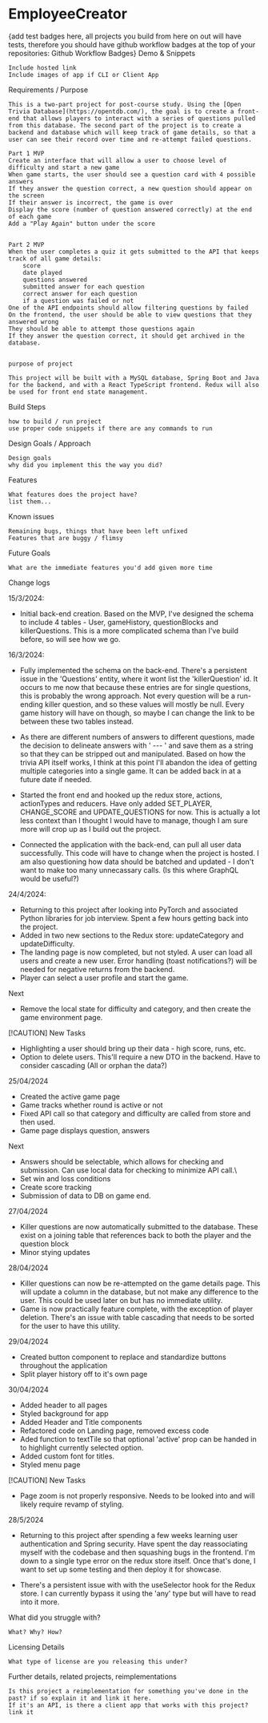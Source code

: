 # EmployeeCreator

{add test badges here, all projects you build from here on out will have tests, therefore you should have github workflow badges at the top of your repositories: Github Workflow Badges}
Demo & Snippets

    Include hosted link
    Include images of app if CLI or Client App

Requirements / Purpose

    This is a two-part project for post-course study. Using the [Open Trivia Database](https://opentdb.com/), the goal is to create a front-end that allows players to interact with a series of questions pulled from this database. The second part of the project is to create a backend and database which will keep track of game details, so that a user can see their record over time and re-attempt failed questions.

    Part 1 MVP
    Create an interface that will allow a user to choose level of difficulty and start a new game
    When game starts, the user should see a question card with 4 possible answers
    If they answer the question correct, a new question should appear on the screen
    If their answer is incorrect, the game is over
    Display the score (number of question answered correctly) at the end of each game
    Add a "Play Again" button under the score


    Part 2 MVP
    When the user completes a quiz it gets submitted to the API that keeps track of all game details:
        score
        date played
        questions answered
        submitted answer for each question
        correct answer for each question
        if a question was failed or not
    One of the API endpoints should allow filtering questions by failed
    On the frontend, the user should be able to view questions that they answered wrong
    They should be able to attempt those questions again
    If they answer the question correct, it should get archived in the database.


    purpose of project

    This project will be built with a MySQL database, Spring Boot and Java for the backend, and with a React TypeScript frontend. Redux will also be used for front end state management.

Build Steps

    how to build / run project
    use proper code snippets if there are any commands to run

Design Goals / Approach

    Design goals
    why did you implement this the way you did?

Features

    What features does the project have?
    list them...

Known issues

    Remaining bugs, things that have been left unfixed
    Features that are buggy / flimsy

Future Goals

    What are the immediate features you'd add given more time

Change logs

15/3/2024:

- Initial back-end creation. Based on the MVP, I've designed the schema to include 4 tables - User, gameHistory, questionBlocks and killerQuestions. This is a more complicated schema than I've build before, so will see how we go.

16/3/2024:

- Fully implemented the schema on the back-end. There's a persistent issue in the 'Questions' entity, where it wont list the 'killerQuestion' id. It occurs to me now that because these entries are for single questions, this is probably the wrong approach. Not every question will be a run-ending killer question, and so these values will mostly be null. Every game history will have on though, so maybe I can change the link to be between these two tables instead.

- As there are different numbers of answers to different questions, made the decision to delineate answers with ' --- ' and save them as a string so that they can be stripped out and manipulated. Based on how the trivia API itself works, I think at this point I'll abandon the idea of getting multiple categories into a single game. It can be added back in at a future date if needed.

- Started the front end and hooked up the redux store, actions, actionTypes and reducers. Have only added SET_PLAYER, CHANGE_SCORE and UPDATE_QUESTIONS for now. This is actually a lot less context than I thought I would have to manage, though I am sure more will crop up as I build out the project.

- Connected the application with the back-end, can pull all user data successfully. This code will have to change when the project is hosted. I am also questioning how data should be batched and updated - I don't want to make too many unnecassary calls. (Is this where GraphQL would be useful?)

24/4/2024:

- Returning to this project after looking into PyTorch and associated Python libraries for job interview. Spent a few hours getting back into the project.
- Added in two new sections to the Redux store: updateCategory and updateDifficulty.
- The landing page is now completed, but not styled. A user can load all users and create a new user. Error handling (toast notifications?) will be needed for negative returns from the backend.
- Player can select a user profile and start the game.

Next

- Remove the local state for difficulty and category, and then create the game environment page.

[!CAUTION]
New Tasks

- Highlighting a user should bring up their data - high score, runs, etc.
- Option to delete users. This'll require a new DTO in the backend. Have to consider cascading (All or orphan the data?)

25/04/2024

- Created the active game page
- Game tracks whether round is active or not
- Fixed API call so that category and difficulty are called from store and then used.
- Game page displays question, answers

Next

- Answers should be selectable, which allows for checking and submission. Can use local data for checking to minimize API call.\
- Set win and loss conditions
- Create score tracking
- Submission of data to DB on game end.

27/04/2024

- Killer questions are now automatically submitted to the database. These exist on a joining table that references back to both the player and the question block
- Minor stying updates

28/04/2024

- Killer questions can now be re-attempted on the game details page. This will update a column in the database, but not make any difference to the user. This could be used later on but has no immediate utility.
- Game is now practically feature complete, with the exception of player deletion. There's an issue with table cascading that needs to be sorted for the user to have this utility.

29/04/2024

- Created button component to replace and standardize buttons throughout the application
- Split player history off to it's own page

30/04/2024

- Added header to all pages
- Styled background for app
- Added Header and Title components
- Refactored code on Landing page, removed excess code
- Aded function to textTile so that optional 'active' prop can be handed in to highlight currently selected option.
- Added custom font for titles.
- Styled menu page

[!CAUTION]
New Tasks

- Page zoom is not properly responsive. Needs to be looked into and will likely require revamp of styling.

28/5/2024

- Returning to this project after spending a few weeks learning user authentication and Spring security. Have spent the day reassociating myself with the codebase and then squashing bugs in the frontend. I'm down to a single type error on the redux store itself. Once that's done, I want to set up some testing and then deploy it for showcase.

- There's a persistent issue with with the useSelector hook for the Redux store. I can currently bypass it using the 'any' type but will have to read into it more.

What did you struggle with?

    What? Why? How?

Licensing Details

    What type of license are you releasing this under?

Further details, related projects, reimplementations

    Is this project a reimplementation for something you've done in the past? if so explain it and link it here.
    If it's an API, is there a client app that works with this project? link it
